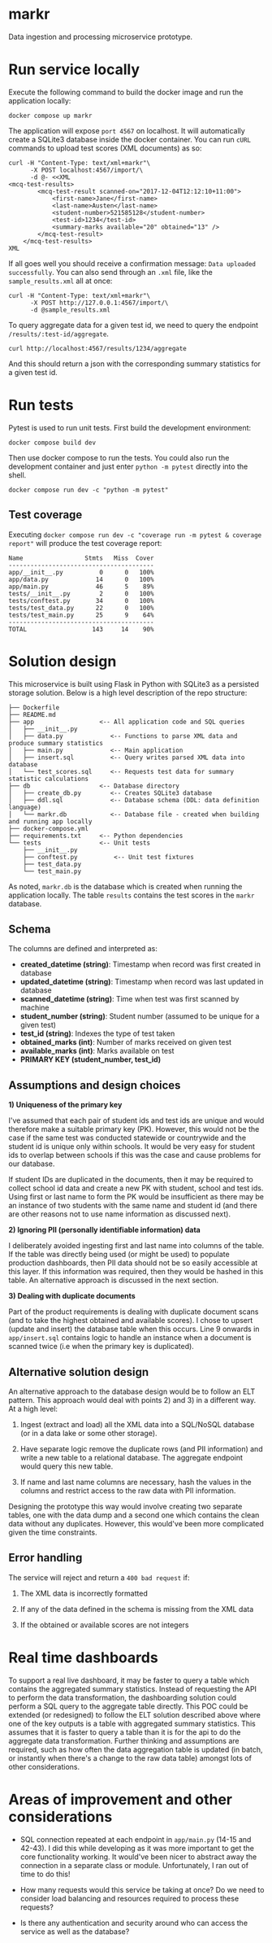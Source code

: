 # markr
Data ingestion and processing microservice prototype.

# Run service locally
Execute the following command to build the docker image and run the application locally:

```
docker compose up markr
```

The application will expose `port 4567` on localhost. It will automatically create a SQLite3 database inside the docker container. You can run `cURL` commands to upload test scores (XML documents) as so:

```
curl -H "Content-Type: text/xml+markr"\
      -X POST localhost:4567/import/\
      -d @- <<XML
<mcq-test-results>
        <mcq-test-result scanned-on="2017-12-04T12:12:10+11:00">
            <first-name>Jane</first-name>
            <last-name>Austen</last-name>
            <student-number>521585128</student-number>
            <test-id>1234</test-id>
            <summary-marks available="20" obtained="13" />
        </mcq-test-result>
    </mcq-test-results>
XML
```

If all goes well you should receive a confirmation message: `Data uploaded successfully`. You can also send through an `.xml` file, like the `sample_results.xml` all at once:

```
curl -H "Content-Type: text/xml+markr"\
      -X POST http://127.0.0.1:4567/import/\
      -d @sample_results.xml
```

To query aggregate data for a given test id, we need to query the endpoint `/results/:test-id/aggregate`. 

```
curl http://localhost:4567/results/1234/aggregate
```

And this should return a json with the corresponding summary statistics for a given test id. 

# Run tests
Pytest is used to run unit tests. First build the development environment:

```
docker compose build dev
```

Then use docker compose to run the tests. You could also run the development container and just enter `python -m pytest` directly into the shell. 

```
docker compose run dev -c "python -m pytest"
```

## Test coverage
Executing `docker compose run dev -c "coverage run -m pytest & coverage report"` will produce the test coverage report:

```
Name                 Stmts   Miss  Cover
----------------------------------------
app/__init__.py          0      0   100%
app/data.py             14      0   100%
app/main.py             46      5    89%
tests/__init__.py        2      0   100%
tests/conftest.py       34      0   100%
tests/test_data.py      22      0   100%
tests/test_main.py      25      9    64%
----------------------------------------
TOTAL                  143     14    90%
```

# Solution design
This microservice is built using Flask in Python with SQLite3 as a persisted storage solution. Below is a high level description of the repo structure:

```
├── Dockerfile
├── README.md
├── app                  <-- All application code and SQL queries
│   ├── __init__.py
│   ├── data.py             <-- Functions to parse XML data and produce summary statistics
│   ├── main.py             <-- Main application
│   ├── insert.sql          <-- Query writes parsed XML data into database
│   └── test_scores.sql     <-- Requests test data for summary statistic calculations
├── db                   <-- Database directory
│   ├── create_db.py        <-- Creates SQLite3 database
│   ├── ddl.sql             <-- Database schema (DDL: data definition language)
│   └── markr.db            <-- Database file - created when building and running app locally
├── docker-compose.yml
├── requirements.txt     <-- Python dependencies
└── tests                <-- Unit tests
    ├── __init__.py
    ├── conftest.py          <-- Unit test fixtures
    ├── test_data.py
    └── test_main.py
```
As noted, `markr.db` is the database which is created when running the application locally. The table `results` contains the test scores in the `markr` database. 

## Schema
The columns are defined and interpreted as:

- **created_datetime (string)**: Timestamp when record was first created in database
- **updated_datetime (string)**: Timestamp when record was last updated in database
- **scanned_datetime (string)**: Time when test was first scanned by machine
- **student_number (string)**: Student number (assumed to be unique for a given test)
- **test_id (string)**: Indexes the type of test taken 
- **obtained_marks (int)**: Number of marks received on given test
- **available_marks (int)**: Marks available on test
- **PRIMARY KEY (student_number, test_id)**

## Assumptions and design choices
**1) Uniqueness of the primary key**

I've assumed that each pair of student ids and test ids are unique and would therefore make a suitable primary key (PK). However, this would not be the case if the same test was conducted statewide or countrywide and the student id is unique only within schools. It would be very easy for student ids to overlap between schools if this was the case and cause problems for our database.

If student IDs are duplicated in the documents, then it may be required to collect school id data and create a new PK with student, school and test ids. Using first or last name to form the PK would be insufficient as there may be an instance of two students with the same name and student id (and there are other reasons not to use name information as discussed next).

**2) Ignoring PII (personally identifiable information) data**

I deliberately avoided ingesting first and last name into columns of the table. If the table was directly being used (or might be used) to populate production dashboards, then PII data should not be so easily accessible at this layer. If this information was required, then they would be hashed in this table. An alternative approach is discussed in the next section.

**3) Dealing with duplicate documents**

Part of the product requirements is dealing with duplicate document scans (and to take the highest obtained and available scores). I chose to upsert (update and insert) the database table when this occurs. Line 9 onwards in `app/insert.sql` contains logic to handle an instance when a document is scanned twice (i.e when the primary key is duplicated). 

## Alternative solution design
An alternative approach to the database design would be to follow an ELT pattern. This approach would deal with points 2) and 3) in a different way. At a high level:

1) Ingest (extract and load) all the XML data into a SQL/NoSQL database (or in a data lake or some other storage).

2) Have separate logic remove the duplicate rows (and PII information) and write a new table to a relational database. The aggregate endpoint would query this new table.

3) If name and last name columns are necessary, hash the values in the columns and restrict access to the raw data with PII information.

Designing the prototype this way would involve creating two separate tables, one with the data dump and a second one which contains the clean data without any duplicates. However, this would've been more complicated given the time constraints. 

## Error handling
The service will reject and return a `400 bad request` if:

1) The XML data is incorrectly formatted

2) If any of the data defined in the schema is missing from the XML data

3) If the obtained or available scores are not integers


# Real time dashboards
To support a real live dashboard, it may be faster to query a table which contains the aggregated summary statistics. Instead of requesting the API to perform the data transformation, the dashboarding solution could perform a SQL query to the aggregate table directly. This POC could be extended (or redesigned) to follow the ELT solution described above where one of the key outputs is a table with aggregated summary statistics. This assumes that it is faster to query a table than it is for the api to do the aggregate data transformation. Further thinking and assumptions are required, such as how often the data aggregation table is updated (in batch, or instantly when there's a change to the raw data table) amongst lots of other considerations. 

# Areas of improvement and other considerations
- SQL connection repeated at each endpoint in `app/main.py` (14-15 and 42-43). I did this while developing as it was more important to get the core functionality working. It would've been nicer to abstract away the connection in a separate class or module. Unfortunately, I ran out of time to do this!

- How many requests would this service be taking at once? Do we need to consider load balancing and resources required to process these requests?

- Is there any authentication and security around who can access the service as well as the database?
